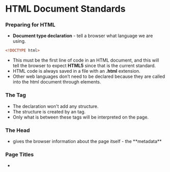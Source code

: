 # HTML Document Standards

### Preparing for HTML

- **Document type declaration** - tell a browser what language we are using.
```html
<!DOCTYPE html>
```

- This must be the first line of code in an HTML document, and this will tell the browser to expect **HTML5** since that is the current standard.
- HTML code is always saved in a file with an **.html** extension.
- Other web languages don’t need to be declared because they are called into the html document through <link> elements.

### The <html> Tag

- The declaration won't add any structure.
- The structure is created by an <html> tag.
- Only what is between these tags will be interpreted on the page.

### The Head

- <head> gives the browser information about the page itself - the **metadata**

### Page Titles

- <title>

### Linking to Other Web Pages

- **path** - the name for the value of the href attribute, usually a URL
[](https://discuss.codecademy.com/t/how-can-i-link-to-a-file-on-my-own-computer/341029?_gl=1*1pma21g*_ga*NDA1MzM5NDcwNS4xNzA0MjkwNjM5*_ga_3LRZM6TM9L*MTcwNDkxMTIzNS43LjEuMTcwNDkxMTI3OS4xNi4wLjA.)

### Opening Links in a New Window

- **target** - attribute of the <a> tag that specifies how a link should open

```html
<a href="URL" target=_blank></a>
  <!--This will open in a new window-->
```

### Linking to a Relative Page

- **root directory** - the main folder where all the files for a project are stored

```html
project-folder/
|-- about.html
|-- contact.html
|-- index.html
```

- Storing html files in the same folders allows the browser to know that they are related. This allows for the use of **relative paths**.
- **Relative paths** are filename pathways to *local files* (a file on the same network) versus an **absolute path** which is a full URL.
- A relative path is called through    ./   telling the browser to search for the file in the current folder.

### Linking At Will

- Wrapping any tag in an anchor tag will turn it into a link.

### Linking to Same Page

- Using *id* attributes, we can link to specific parts of the page.
- Use #name to link to the id.

```html
<p id="top">This is the top of the page.</p>
<a href="#top">Go to top</a>
```

- id can help organize content inside <div>s
- <li> elements should *always* be *direct children* of either <ol> or <ul> (or the experimental <menu> tags.
- <li> is a block level element, and <a> is inline. In our syntax we wrap inline elements with block elements.

### Whitespace

- *Whitespace* and *indentation* help programmers to see the relationships between elements.
- Browsers ignore *blank lines* or whitespace, so it is strictly for backend work.
   - Whitespace is any character or series of characters which creates space on a page but does not display a visible mark. (tabs and spaces)
   - Indentation is a type of horizontal whitespace
- Try and put each element on its own line, this shows the relationships better.

### Indentation

- Spaces are inserted using the space and tab bars
- Wold Wide WEb Consortium or W3C sets style standards of HTML.
- Indentation reccommendation is **2 spaces**.

### Comments

```html
<!--This is a comment, it won't display in a browser.-->
```

- Comments add context and allow you to "comment out" code that you would like to bypass in testing without deleting it.
[](https://discuss.codecademy.com/t/how-often-should-i-leave-comments-within-my-code/341036?_gl=1*9669sl*_ga*NDA1MzM5NDcwNS4xNzA0MjkwNjM5*_ga_3LRZM6TM9L*MTcwNDkxMTIzNS43LjEuMTcwNDkxMzgxNS42MC4wLjA.)

### HTML Tags

- Choosing the proper tag to describe the content you are putting on a web page is one key to high-quality web development.
- A full list of tags:
[](https://developer.mozilla.org/en-US/docs/Web/HTML/Element)

- `<meta charset="utf-8">`
   - Sets the character set to UTF-8, which means that the page can handle all the text that you through at it.
- ::Codecademy is light on discussion of metadata.::
   - **COME BACK**

